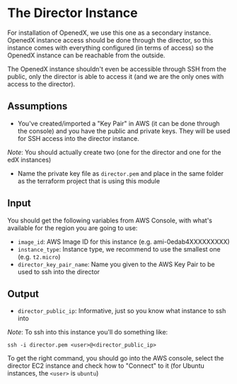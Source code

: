 # The Director Instance

For installation of OpenedX, we use this one as a secondary instance. OpenedX instance access should
be done through the director, so this instance comes with everything configured (in terms of access)
so the OpenedX instance can be reachable from the outside.

The OpenedX instance shouldn't even be accessible through SSH from the public, only the director is
able to access it (and we are the only ones with access to the director).

## Assumptions

- You've created/imported a "Key Pair" in AWS (it can be done through the console) and you have the
public and private keys. They will be used for SSH access into the director instance. 

*Note*: You should actually create two (one for the director and one for the edX instances)

- Name the private key file as `director.pem` and place in the same folder as the terraform project
that is using this module

## Input

You should get the following variables from AWS Console, with what's available
for the region you are going to use:

- `image_id`: AWS Image ID for this instance (e.g. ami-0edab4XXXXXXXXX)
- `instance_type`: Instance type, we recommend to use the smallest one (e.g. `t2.micro`)
- `director_key_pair_name`: Name you given to the AWS Key Pair to be used to ssh into the director

## Output

- `director_public_ip`: Informative, just so you know what instance to ssh into

*Note*: To ssh into this instance you'll do something like:

    ssh -i director.pem <user>@<director_public_ip>
    
To get the right command, you should go into the AWS console, select the director EC2 instance and 
check how to "Connect" to it (for Ubuntu instances, the `<user>` is `ubuntu`)
